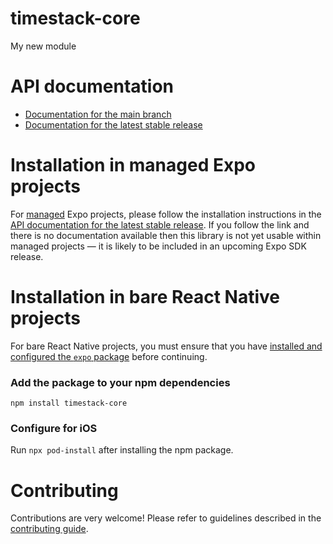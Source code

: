 # timestack-core

My new module

# API documentation

- [Documentation for the main branch](https://github.com/expo/expo/blob/main/docs/pages/versions/unversioned/sdk/timestack-core.md)
- [Documentation for the latest stable release](https://docs.expo.dev/versions/latest/sdk/timestack-core/)

# Installation in managed Expo projects

For [managed](https://docs.expo.dev/archive/managed-vs-bare/) Expo projects, please follow the installation instructions in the [API documentation for the latest stable release](#api-documentation). If you follow the link and there is no documentation available then this library is not yet usable within managed projects &mdash; it is likely to be included in an upcoming Expo SDK release.

# Installation in bare React Native projects

For bare React Native projects, you must ensure that you have [installed and configured the `expo` package](https://docs.expo.dev/bare/installing-expo-modules/) before continuing.

### Add the package to your npm dependencies

```
npm install timestack-core
```

### Configure for iOS

Run `npx pod-install` after installing the npm package.



# Contributing

Contributions are very welcome! Please refer to guidelines described in the [contributing guide]( https://github.com/expo/expo#contributing).
